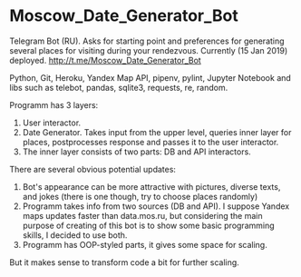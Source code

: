 # Moscow_Date_Generator_Bot
Telegram Bot (RU). Asks for starting point and preferences for generating several places for visiting during your rendezvous.
Currently (15 Jan 2019) deployed.
http://t.me/Moscow_Date_Generator_Bot

Python, Git, Heroku, Yandex Map API, pipenv, pylint, Jupyter Notebook and libs such as telebot, pandas, sqlite3, requests, re, random.

Programm has 3 layers:
  1. User interactor.
  2. Date Generator. Takes input from the upper level, queries inner layer for places, postprocesses response and passes it to the user interactor.
  3. The inner layer consists of two parts: DB and API interactors.

There are several obvious potential updates:
  1. Bot's appearance can be more attractive with pictures, diverse texts, and jokes (there is one though, try to choose places randomly)
  2. Programm takes info from two sources (DB and API). I suppose Yandex maps updates faster than data.mos.ru, but considering the main purpose of creating of this bot is to show some basic programming skills, I decided to use both.
  3. Programm has OOP-styled parts, it gives some space for scaling. 

But it makes sense to transform code a bit for further scaling.
